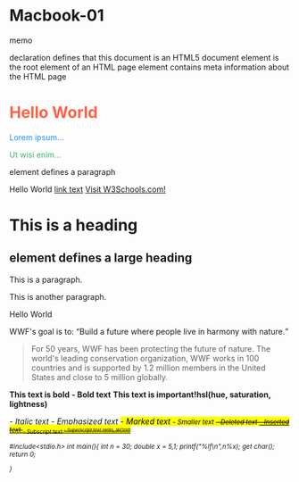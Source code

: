 # Macbook-01
memo 
<!DOCTYPE html> declaration defines that this document is an HTML5 document
<html> element is the root element of an HTML page
  <head> element contains meta information about the HTML page</head>
  <title> element specifies a title for the HTML page (which is shown in the browser's title bar or in the page's tab)
  <body> element defines the document's body, and is a container for all the visible contents, such as headings, paragraphs, images, hyperlinks, tables, lists, etc.</body>
</html>


<!DOCTYPE html>
<html>
<head>
<title>Page title</title>
<h1 style="color:Tomato;">Hello World</h1>
<p style="color:DodgerBlue;">Lorem ipsum...</p>
<p style="color:MediumSeaGreen;">Ut wisi enim...</p>
<p> element defines a paragraph</p>

<body>
<span>Hello World</span>
<a href="url">link text</a>
<a href="https://www.w3schools.com/">Visit W3Schools.com!</a>
<h1>This is a heading</h1>
<h2> element defines a large heading</h2>
<p>This is a paragraph.</p>
<p>This is another paragraph.</p>
<div>Hello World</div>
<p>WWF's goal is to: <q>Build a future where people live in harmony with nature.</q></p>
<blockquote cite="http://www.worldwildlife.org/who/index.html">
For 50 years, WWF has been protecting the future of nature.
The world's leading conservation organization,
WWF works in 100 countries and is supported by
1.2 million members in the United States and
close to 5 million globally.
</blockquote>
<b>This text is bold</b>
<b> - Bold text</b>
<strong>This text is important!hsl(hue, saturation, lightness)</strong>
<!-- Write my comments here -->
</body>
</html>

<i> - Italic text 
<em> - Emphasized text
<mark> - Marked text
<small> - Smaller text
<del> - Deleted text
<ins> - Inserted text
<sub> - Subscript text
<sup> - Superscript text
<i>Hello, WOrld! </i>

#include<stdio.h>
int main(){
int n = 30;
double x = 5,1;
printf("%lf\n",n%x);
get char();
return 0;
  
}
